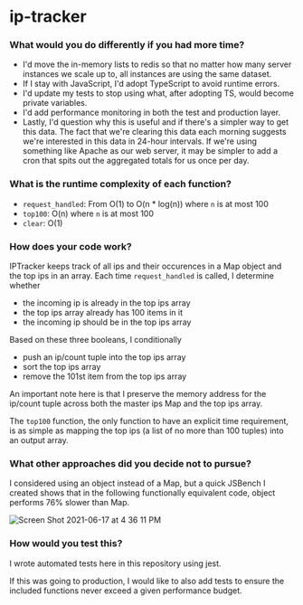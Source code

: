 # ip-tracker

### What would you do differently if you had more time?

* I'd move the in-memory lists to redis so that no matter how many server instances we scale up to, all instances are using the same dataset.
* If I stay with JavaScript, I'd adopt TypeScript to avoid runtime errors.
* I'd update my tests to stop using what, after adopting TS, would become private variables.
* I'd add performance monitoring in both the test and production layer.
* Lastly, I'd question why this is useful and if there's a simpler way to get this data. The fact that we're clearing this data each morning suggests we're interested in this data in 24-hour intervals. If we're using something like Apache as our web server, it may be simpler to add a cron that spits out the aggregated totals for us once per day.

### What is the runtime complexity of each function?

* `request_handled`: From O(1) to O(n * log(n)) where `n` is at most 100
* `top100`: O(n) where `n` is at most 100
* `clear`: O(1)

### How does your code work?

IPTracker keeps track of all ips and their occurences in a Map object and the top ips in an array.
Each time `request_handled` is called, I determine whether
* the incoming ip is already in the top ips array
* the top ips array already has 100 items in it
* the incoming ip should be in the top ips array

Based on these three booleans, I conditionally
* push an ip/count tuple into the top ips array
* sort the top ips array
* remove the 101st item from the top ips array

An important note here is that I preserve the memory address for the ip/count tuple across both the master ips Map and the top ips array.

The `top100` function, the only function to have an explicit time requirement, is as simple as mapping the top ips (a list of no more than 100 tuples) into an output array.

### What other approaches did you decide **not** to pursue?

I considered using an object instead of a Map, but a quick JSBench I created shows that in the following functionally equivalent code, object performs 76% slower than Map.

![Screen Shot 2021-06-17 at 4 36 11 PM](https://user-images.githubusercontent.com/5660076/122485553-7762b880-cf94-11eb-92fa-048892eeb581.png)

### How would you test this?

I wrote automated tests here in this repository using jest.

If this was going to production, I would like to also add tests to ensure the included functions never exceed a given performance budget.
